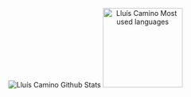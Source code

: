 <p align="center">
  <img src ="https://github-readme-stats.vercel.app/api?username=lluiscamino&show_icons=true&count_private=true&theme=default&hide_border=true&hide=contribs,issues&include_all_commits=true" alt="Lluís Camino Github Stats">
  <img src ="https://github-readme-stats.vercel.app/api/top-langs/?username=lluiscamino&layout=compact&hide_border=true&langs_count=7&hide=tsql" alt="Lluís Camino Most used languages" height="160">
</p>
